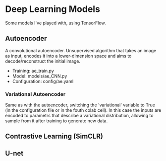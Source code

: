 # Deep Learning Models

Some models I've played with, using TensorFlow.

## Autoencoder

A convolutional autoencoder. Unsupervised algorithm that takes an image as input, encodes it into a lower-dimension space and aims to decode/reconstruct the initial image.

- Training: ae_train.py
- Model: models/ae_CNN.py
- Configuration: config/ae.yaml

### Variational Autoencoder

Same as with the autoencoder, switching the 'variational' variable to True (in the configuration file or in the fouth colab cell). In this case the inputs are encoded to parametrs that describe a variational distribution, allowing to sample from it after training to generate new data.

## Contrastive Learning (SimCLR)

## U-net
